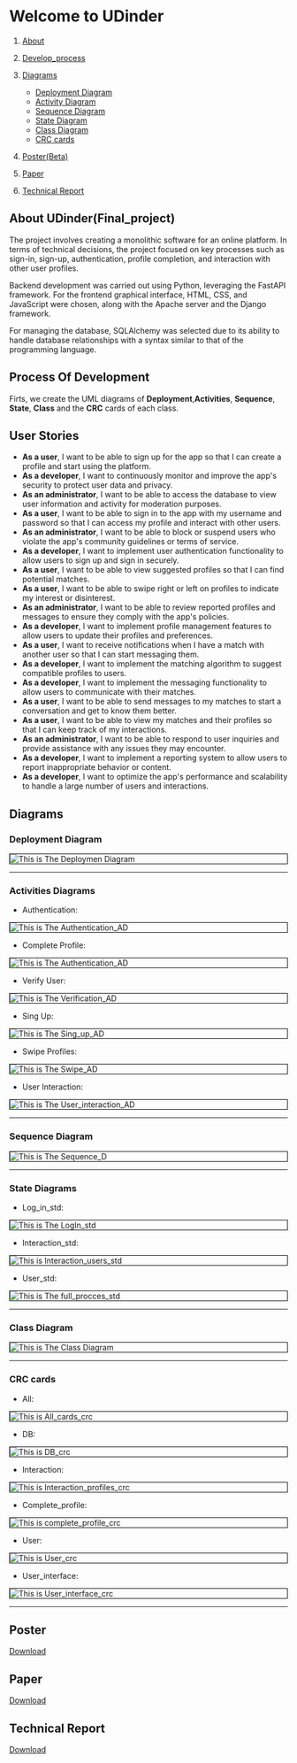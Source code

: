 # Welcome to UDinder

1. [About](#about-udinderfinal_project)
2. [Develop_process](#user-stories)
3. [Diagrams](#diagrams)
    - [Deployment Diagram](#deployment-diagram)
    - [Activity Diagram](#activity-diagrams)
    - [Sequence Diagram](#sequence-diagram)
    - [State Diagram](#state-diagrams)
    - [Class Diagram](#class-diagram)
    - [CRC cards](#crc-cards)

4. [Poster(Beta)](#poster)
5. [Paper](#paper)
6. [Technical Report](#technical-report)

## About UDinder(Final_project)

The project involves creating a monolithic software for an online platform. In terms of technical decisions, the project focused on key processes such as sign-in, sign-up, authentication, profile completion, and interaction with other user profiles.

Backend development was carried out using Python, leveraging the FastAPI framework. For the frontend graphical interface, HTML, CSS, and JavaScript were chosen, along with the Apache server and the Django framework.

For managing the database, SQLAlchemy was selected due to its ability to handle database relationships with a syntax similar to that of the programming language.

## Process Of Development

Firts, we create the UML diagrams of __Deployment__,__Activities__, __Sequence__, __State__, __Class__ and the __CRC__ cards of each class.

## User Stories

- __As a user__, I want to be able to sign up for the app so that I can create a profile and start using the platform.
- __As a developer__, I want to continuously monitor and improve the app's security to protect user data and privacy.
- __As an administrator__, I want to be able to access the database to view user information and activity for moderation purposes.
- __As a user__, I want to be able to sign in to the app with my username and password so that I can access my profile and interact with other users.
- __As an administrator__, I want to be able to block or suspend users who violate the app's community guidelines or terms of service.
- __As a developer__, I want to implement user authentication functionality to allow users to sign up and sign in securely.
- __As a user__, I want to be able to view suggested profiles so that I can find potential matches.
- __As a user__, I want to be able to swipe right or left on profiles to indicate my interest or disinterest.
- __As an administrator__, I want to be able to review reported profiles and messages to ensure they comply with the app's policies.
- __As a developer__, I want to implement profile management features to allow users to update their profiles and preferences.
- __As a user__, I want to receive notifications when I have a match with another user so that I can start messaging them.
- __As a developer__, I want to implement the matching algorithm to suggest compatible profiles to users.
- __As a developer__, I want to implement the messaging functionality to allow users to communicate with their matches.
- __As a user__, I want to be able to send messages to my matches to start a conversation and get to know them better.
- __As a user__, I want to be able to view my matches and their profiles so that I can keep track of my interactions.
- __As an administrator__, I want to be able to respond to user inquiries and provide assistance with any issues they may encounter.
- __As a developer__, I want to implement a reporting system to allow users to report inappropriate behavior or content.
- __As a developer__, I want to optimize the app's performance and scalability to handle a large number of users and interactions.

## Diagrams

### Deployment Diagram

<img src="docs/Deployment diagram/deployment_diagram.png" alt="This is The Deploymen Diagram" style="display: block; margin: auto; border: 1px solid black;">

***

### Activities Diagrams

- Authentication:
<img src="docs/Activity Diagrams/authentication_ad.png" alt="This is The Authentication_AD" style="display: block; margin: auto; border: 1px solid black;">

- Complete Profile:
<img src="docs/Activity Diagrams/Complete_profile_ad.png" alt="This is The Authentication_AD" style="display: block; margin: auto; border: 1px solid black;">

- Verify User:
<img src="docs/Activity Diagrams/Gen.png" alt="This is The Verification_AD" style="display: block; margin: auto; border: 1px solid black;">

- Sing Up:
<img src="docs/Activity Diagrams/Sign_up_AD.png" alt="This is The Sing_up_AD" style="display: block; margin: auto; border: 1px solid black;">

- Swipe Profiles:
<img src="docs/Activity Diagrams/swipe_funtion_AD.png" alt="This is The Swipe_AD" style="display: block; margin: auto; border: 1px solid black;">

- User Interaction:
<img src="docs/Activity Diagrams/User_interaction_AD.png" alt="This is The User_interaction_AD" style="display: block; margin: auto; border: 1px solid black;">

***

### Sequence Diagram

<img src="docs/Sequence diagram/sequence_diagram.png" alt="This is The Sequence_D" style="display: block; margin: auto; border: 1px solid black;">

***

### State Diagrams

- Log_in_std:
<img src="docs/State diagrams/authentication_SD.png" alt="This is The LogIn_std" style="display: block; margin: auto; border: 1px solid black;">

- Interaction_std:
<img src="docs/State diagrams/Idle_SD.png" alt="This is Interaction_users_std" style="display: block; margin: auto; border: 1px solid black;">

- User_std:
<img src="docs/State diagrams/user_sd.png" alt="This is The full_procces_std" style="display: block; margin: auto; border: 1px solid black;">

***

### Class Diagram

<img src="docs/Class Diagrams/CD.png" alt="This is The Class Diagram" style="display: block; margin: auto; border: 1px solid black;">

***

### CRC cards

- All:
<img src="docs/CRC Cards/All_CRC.png" alt="This is All_cards_crc" style="display: block; margin: auto; border: 1px solid black;">

- DB:
<img src="docs/CRC Cards/DB_CRC.png" alt="This is DB_crc" style="display: block; margin: auto; border: 1px solid black;">

- Interaction:
<img src="docs/CRC Cards/InteractionProfiles_CRC.png" alt="This is Interaction_profiles_crc" style="display: block; margin: auto; border: 1px solid black;">

- Complete_profile:
<img src="docs/CRC Cards/Profile_CRC.png" alt="This is complete_profile_crc" style="display: block; margin: auto; border: 1px solid black;">

- User:
<img src="docs/CRC Cards/User_CRC.png" alt="This is User_crc" style="display: block; margin: auto; border: 1px solid black;">

- User_interface:
<img src="docs/CRC Cards/UserInterface_CRC.png" alt="This is User_interface_crc" style="display: block; margin: auto; border: 1px solid black;">

***

## Poster
[Download](research/poster/poster.pdf)

## Paper

[Download](research/paper/UDinder.pdf)

## Technical Report

[Download](research/UDinder_TechnicalReport.pdf)
